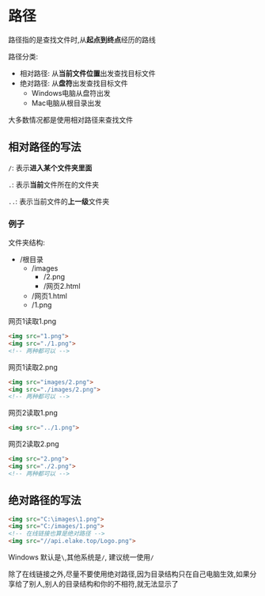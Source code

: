 # 路径

路径指的是查找文件时,从**起点到终点**经历的路线

路径分类:

* 相对路径: 从**当前文件位置**出发查找目标文件
* 绝对路径: 从**盘符**出发查找目标文件
  * Windows电脑从盘符出发
  * Mac电脑从根目录出发

大多数情况都是使用相对路径来查找文件

## 相对路径的写法

`/`: 表示**进入某个文件夹里面**

`.`: 表示**当前**文件所在的文件夹

`..`: 表示当前文件的**上一级**文件夹

### 例子

文件夹结构:

* /根目录
  * /images
    * /2.png
    * /网页2.html
  * /网页1.html
  * /1.png

网页1读取1.png

```html
<img src="1.png">
<img src="./1.png">
<!-- 两种都可以 -->
```

网页1读取2.png

```html
<img src="images/2.png">
<img src="./images/2.png">
<!-- 两种都可以 -->
```

网页2读取1.png

```html
<img src="../1.png">
```

网页2读取2.png

```html
<img src="2.png">
<img src="./2.png">
<!-- 两种都可以 -->
```

## 绝对路径的写法

```html
<img src="C:\images\1.png">
<img src="C:/images/1.png">
<!-- 在线链接也算是绝对路径 -->
<img src="//api.elake.top/Logo.png">
```

Windows 默认是`\`,其他系统是`/`, 建议统一使用`/`

除了在线链接之外,尽量不要使用绝对路径,因为目录结构只在自己电脑生效,如果分享给了别人,别人的目录结构和你的不相符,就无法显示了
